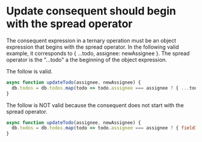 Update consequent should begin with the spread operator
=======================================================

The consequent expression in a ternary operation must be an object expression that begins with the spread operator.
In the following valid example, it corresponds to { ...todo, assignee: newAssignee }.
The spread operator is the "...todo" a the beginning of the object expression.

The follow is valid.
```javascript
async function updateTodo(assignee, newAssignee) {
  db.todos = db.todos.map(todo => todo.assignee === assignee ? { ...todo, assignee: newAssignee } : todo)
}
```

The follow is NOT valid because the consequent does not start with the spread operator.
```javascript
async function updateTodo(assignee, newAssignee) {
  db.todos = db.todos.map(todo => todo.assignee === assignee ? { field1: 1, ...todo } : todo)
}
```

